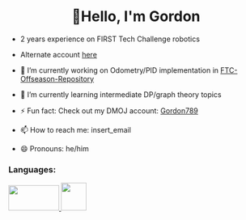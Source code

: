 <h1 align="center">👋Hello, I'm Gordon </h1>


- 2 years experience on FIRST Tech Challenge robotics
- Alternate account [here](https://github.com/gordonfdsa)

- 🔭 I’m currently working on Odometry/PID implementation in [FTC-Offseason-Repository](https://github.com/sta-titansrobotics/FTC-Offseason-2024)
- 🌱 I’m currently learning intermediate DP/graph theory topics 
- ⚡ Fun fact: Check out my DMOJ account: [Gordon789](https://dmoj.ca/user/Gordon789)
     
- 📫 How to reach me: insert_email
- 😄 Pronouns: he/him

<h3 align="left">Languages:</h3>
<p align="left"> <a href="https://www.java.com" target="_blank" rel="noreferrer"> <img src="https://www.adm.ee/wordpress/wp-content/uploads/2023/08/JAVA.png" width="100", height ="50"/> </a> <a href="https://cplusplus.com/" target="_blank" rel="noreferrer"> <img src="https://upload.wikimedia.org/wikipedia/commons/thumb/1/18/ISO_C%2B%2B_Logo.svg/800px-ISO_C%2B%2B_Logo.svg.png" width="50", height = "55"/> </a> </p> 

<!--
**ZhuG07/ZhuG07** is a ✨ _special_ ✨ repository because its `README.md` (this file) appears on your GitHub profile.

